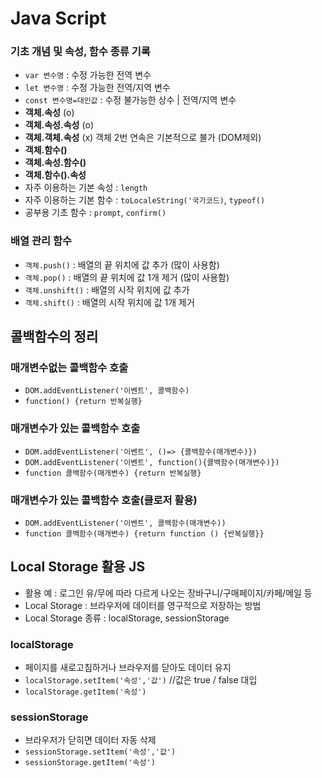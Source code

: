 # Java Script
### 기초 개념 및 속성, 함수 종류 기록
* `var 변수명` : 수정 가능한 전역 변수
* `let 변수명` : 수정 가능한 전역/지역 변수
* `const 변수명=대인값` :  수정 불가능한 상수 | 전역/지역 변수
* **객체.속성** (o)
* **객체.속성.속성** (o)
* **객체.객체.속성** (x) 객체 2번 연속은 기본적으로 불가 (DOM제외)
* **객체.함수()**
* **객체.속성.함수()**
* **객체.함수().속성**
* 자주 이용하는 기본 속성 : `length`
* 자주 이용하는 기본 함수 : `toLocaleString('국가코드)`, `typeof()`
* 공부용 기초 함수 : `prompt`, `confirm()`
### **배열** 관리 함수
* `객체.push()` : 배열의 끝 위치에 값 추가 (많이 사용함)
* `객체.pop()` : 배열의 끝 위치에 값 1개 제거 (많이 사용함)
* `객체.unshift()` : 배열의 시작 위치에 값 추가
* `객체.shift()` : 배열의 시작 위치에 값 1개 제거
## 콜백함수의 정리
### 매개변수없는 콜백함수 호출
* `DOM.addEventListener('이벤트', 콜백함수)`
* `function() {return 반복실행}`

### 매개변수가 있는 콜백함수 호출
* `DOM.addEventListener('이벤트', ()=> {콜백함수(매개변수)})`
* `DOM.addEventListener('이벤트', function(){콜백함수(매개변수)})`
* `function 콜백함수(매개변수) {return 반복실행}`

### 매개변수가 있는 콜백함수 호출(클로저 활용)
* `DOM.addEventListener('이벤트', 콜백함수(매개변수))`
* `function 콜백함수(매개변수) {return function () {반복실행}}`

## Local Storage 활용 JS
* 활용 예 : 로그인 유/무에 따라 다르게 나오는 장바구니/구매페이지/카페/메일 등
* Local Storage : 브라우저에 데이터를 영구적으로 저장하는 방법
* Local Storage 종류 : localStorage, sessionStorage
### localStorage
* 페이지를 새로고침하거나 브라우저를 닫아도 데이터 유지
* `localStorage.setItem('속성','값')` //값은 true / false 대입
* `localStorage.getItem('속성')`
### sessionStorage
* 브라우저가 닫히면 데이터 자동 삭제
* `sessionStorage.setItem('속성','값')`
* `sessionStorage.getItem('속성')`